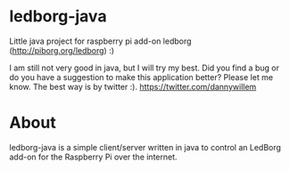 ledborg-java
============

Little java project for raspberry pi add-on ledborg (http://piborg.org/ledborg) :)

I am still not very good in java, but I will try my best. Did you find a bug or do you have a suggestion to make this 
application better? Please let me know. The best way is by twitter :). https://twitter.com/dannywillem

About
===========

ledborg-java is a simple client/server written in java to control
an LedBorg add-on for the Raspberry Pi over the internet.
